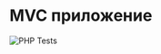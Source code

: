 # MVC приложение

![PHP Tests](https://github.com/Kepler-62b/mini-mvc/actions/workflows/testing-project.yml/badge.svg?branch=main)
